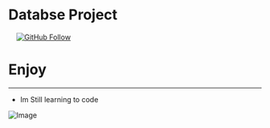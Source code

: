 # Databse Project

![]() ![]() ![]() ![]() [![GitHub Follow](https://img.shields.io/github/followers/thandorsa?style=social)](https://github.com/thandorsa)

# Enjoy

---
* Im Still learning to code

![Image](https://r2.e-z.host/e27469e4-bd40-4eab-b628-bd05594df15e/y301pa0b.png)
